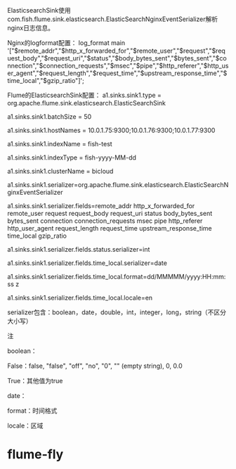 ElasticsearchSink使用com.fish.flume.sink.elasticsearch.ElasticSearchNginxEventSerializer解析nginx日志信息。

Nginx的logformat配置：
log_format main '["$remote_addr","$http_x_forwarded_for","$remote_user","$request","$request_body","$request_uri","$status","$body_bytes_sent","$bytes_sent","$connection","$connection_requests","$msec","$pipe","$http_referer","$http_user_agent","$request_length","$request_time","$upstream_response_time","$time_local","$gzip_ratio"]';

Flume的ElasticsearchSink配置：
a1.sinks.sink1.type = org.apache.flume.sink.elasticsearch.ElasticSearchSink

a1.sinks.sink1.batchSize = 50

a1.sinks.sink1.hostNames = 10.0.1.75:9300;10.0.1.76:9300;10.0.1.77:9300

a1.sinks.sink1.indexName = fish-test

a1.sinks.sink1.indexType = fish-yyyy-MM-dd

a1.sinks.sink1.clusterName = bicloud

a1.sinks.sink1.serializer=org.apache.flume.sink.elasticsearch.ElasticSearchNginxEventSerializer

a1.sinks.sink1.serializer.fields=remote_addr http_x_forwarded_for remote_user request request_body request_uri status body_bytes_sent bytes_sent connection connection_requests msec pipe http_referer http_user_agent request_length request_time upstream_response_time time_local gzip_ratio

a1.sinks.sink1.serializer.fields.status.serializer=int

a1.sinks.sink1.serializer.fields.time_local.serializer=date

a1.sinks.sink1.serializer.fields.time_local.format=dd/MMMMM/yyyy:HH:mm:ss z

a1.sinks.sink1.serializer.fields.time_local.locale=en


serializer包含：boolean，date，double，int，integer，long，string（不区分大小写）

注

boolean：

False：false, "false", "off", "no", "0", "" (empty string), 0, 0.0

True：其他值为true

date：

format：时间格式

locale：区域
# flume-fly
